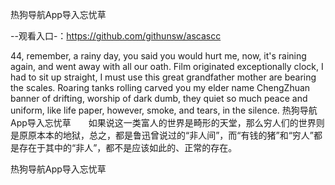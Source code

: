 热狗导航App导入忘忧草

--观看入口-：https://github.com/githunsw/ascascc

44, remember, a rainy day, you said you would hurt me, now, it's raining again, and went away with all our oath.
Film originated exceptionally clock, I had to sit up straight, I must use this great grandfather mother are bearing the scales.
Roaring tanks rolling carved you my elder name ChengZhuan banner of drifting, worship of dark dumb, they quiet so much peace and uniform, like life paper, however, smoke, and tears, in the silence.
热狗导航App导入忘忧草　　如果说这一类富人的世界是畸形的天堂，那么穷人们的世界则是原原本本的地狱，总之，都是鲁迅曾说过的“非人间”，而“有钱的猪”和“穷人”都是存在于其中的“非人”，都不是应该如此的、正常的存在。

热狗导航App导入忘忧草

